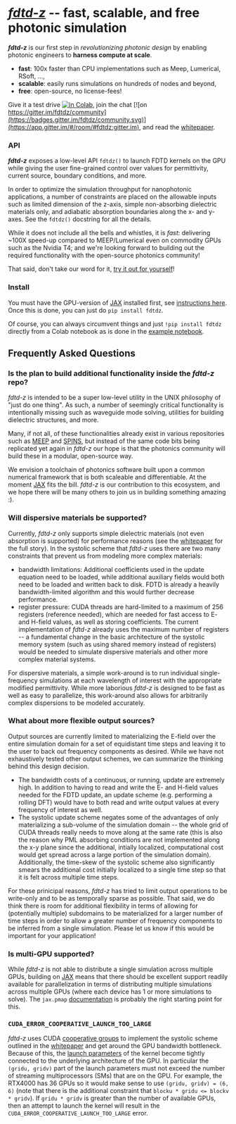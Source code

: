 # [*fdtd-z*](github.com/spinsphotonics/fdtdz) -- fast, scalable, and free photonic simulation
***fdtd-z*** is our first step in *revolutionizing photonic design* by enabling photonic engineers to **harness compute at scale**.

* **fast**: 100x faster than CPU implementations such as Meep, Lumerical, RSoft, ..., 
* **scalable**: easily runs simulations on hundreds of nodes and beyond,
* **free**: open-source, no license-fees!

Give it a test drive [![in Colab](https://colab.research.google.com/assets/colab-badge.svg)](https://colab.research.google.com/gist/jlu-spins/0f3c5459bd4386150ae30b17f7c6a5e3/welcome-to-fdtd-z.ipynb),
join the chat [![on https://gitter.im/fdtdz/community](https://badges.gitter.im/fdtdz/community.svg)](https://app.gitter.im/#/room/#fdtdz:gitter.im), and read the [whitepaper](paper/paper.pdf).

### API

***fdtd-z*** exposes a low-level API `fdtdz()` to launch FDTD kernels on the GPU while giving the user fine-grained control over values for permittivity, current source, boundary conditions, and more.

In order to optimize the simulation throughput for nanophotonic applications, a number of constraints are placed on the allowable inputs such as limited dimension of the z-axis, simple non-absorbing dielectric materials only, and adiabatic absorption boundaries along the x- and y-axes.
See the `fdtdz()` docstring for all the details.

While it does not include all the bells and whistles, it is *fast*: delivering ~100X speed-up compared to MEEP/Lumerical even on commodity GPUs such as the Nvidia T4; and we're looking forward to building out the required functionality with the open-source photonics community!

That said, don't take our word for it, [try it out for yourself](https://colab.research.google.com/gist/jlu-spins/0f3c5459bd4386150ae30b17f7c6a5e3/welcome-to-fdtd-z.ipynb)!

### Install

You must have the GPU-version of [JAX](https://github.com/google/jax) installed first, see [instructions here](https://github.com/google/jax#pip-installation-gpu-cuda-installed-via-pip-easier).
Once this is done, you can just do `pip install fdtdz`.

Of course, you can always circumvent things and just `!pip install fdtdz` directly from a Colab notebook as is done in the [example notebook](https://colab.research.google.com/gist/jlu-spins/0f3c5459bd4386150ae30b17f7c6a5e3/welcome-to-fdtd-z.ipynb).

## Frequently Asked Questions

### Is the plan to build additional functionality inside the *fdtd-z* repo?

*fdtd-z* is intended to be a super low-level utility in the UNIX philosophy of "just do one thing".
As such, a number of seemingly critical functionality is intentionally missing such as waveguide mode solving, utilities for building dielectric structures, and more.

Many, if not all, of these functionalities already exist in various repositories such as [MEEP](https://github.com/NanoComp/meep) and [SPINS](https://github.com/stanfordnqp/spins-b), but instead of the same code bits being replicated yet again in *fdtd-z* our hope is that the photonics community will build these in a modular, open-source way.

We envision a toolchain of photonics software built upon a common numerical framework that is both scaleable and differentiable.
At the moment [JAX](https://github.com/google/jax) fits the bill.
*fdtd-z* is our contribution to this ecosystem, and we hope there will be many others to join us in building something amazing :).

### Will dispersive materials be supported?

Currently, *fdtd-z* only supports simple dielectric materials (not even absorption is supported) for performance reasons (see the [whitepaper](paper/paper.pdf) for the full story).
In the systolic scheme that *fdtd-z* uses there are two many constraints that prevent us from modeling more complex materials:

* bandwidth limitations: Additional coefficients used in the update equation need to be loaded, while additional auxiliary fields would both need to be loaded and written back to disk. FDTD is already a heavily bandwidth-limited algorithm and this would further decrease performance.
* register pressure: CUDA threads are hard-limited to a maximum of 256 registers (reference needed), which are needed for fast access to E- and H-field values, as well as storing coefficients.
The current implementation of *fdtd-z* already uses the maximum number of registers -- a fundamental change in the basic architecture of the systolic memory system (such as using shared memory instead of registers) would be needed to simulate dispersive materials and other more complex material systems.

For dispersive materials, a simple work-around is to run individual single-frequency simulations at each wavelength of interest with the appropriate modified permittivity.
While more laborious *fdtd-z* is designed to be fast as well as easy to parallelize, this work-around also allows for arbitrarily complex dispersions to be modeled accurately.

### What about more flexible output sources?

Output sources are currently limited to materializing the E-field over the entire simulation domain for a set of equidistant time steps and leaving it to the user to back out frequency components as desired.
While we have not exhaustively tested other output schemes, we can summarize the thinking behind this design decision.

* The bandwidth costs of a continuous, or running, update are extremely high. In addition to having to read and write the E- and H-field values needed for the FDTD update, an update scheme (e.g. performing a rolling DFT) would have to both read and write output values at every frequency of interest as well.
* The systolic update scheme negates some of the advantages of only materializing a sub-volume of the simulation domain -- the whole grid of CUDA threads really needs to move along at the same rate (this is also the reason why PML absorbing conditions are not implemented along the x-y plane since the additional, intially localized, computational cost would get spread across a large portion of the simulation domain). Additionally, the time-skew of the systolic scheme also significantly smears the additional cost initially localized to a single time step so that it is felt across multiple time steps.

For these prinicipal reasons, *fdtd-z* has tried to limit output operations to be write-only and to be as temporally sparse as possible.
That said, we do think there is room for additional flexibility in terms of allowing for (potentially multiple) subdomains to be materialized for a larger number of time steps in order to allow a greater number of frequency components to be inferred from a single simulation.
Please let us know if this would be important for your application!

### Is multi-GPU supported?

While *fdtd-z* is not able to distribute a single simulation across multiple GPUs, building on [JAX](https://github.com/google/jax) means that there should be excellent support readily available for parallelization in terms of distributing multiple simulations across multiple GPUs (where each device has 1 or more simulations to solve).
The `jax.pmap` [documentation](https://jax.readthedocs.io/en/latest/jax.html#parallelization-pmap) is probably the right starting point for this.

### `CUDA_ERROR_COOPERATIVE_LAUNCH_TOO_LARGE`

*fdtd-z* uses CUDA [cooperative groups](https://docs.nvidia.com/cuda/cuda-c-programming-guide/#cooperative-groups) to implement the systolic scheme outlined in the [whitepaper](paper/paper.pdf) and get around the GPU bandwidth bottleneck.
Because of this, the [launch parameters](https://docs.nvidia.com/cuda/cuda-c-programming-guide/#thread-hierarchy) of the kernel become tightly connected to the underlying architecture of the GPU. 
In particular the `(gridu, gridv)` part of the launch parameters must not exceed the number of streaming multiprocessors (SMs) that are on the GPU.
For example, the RTX4000 has 36 GPUs so it would make sense to use `(gridu, gridv) = (6, 6)` (note that there is the additional constraint that `blocku * gridu <= blockv * gridv`).
If `gridu * gridv` is greater than the number of available GPUs, then an attempt to launch the kernel will result in the `CUDA_ERROR_COOPERATIVE_LAUNCH_TOO_LARGE` error.
